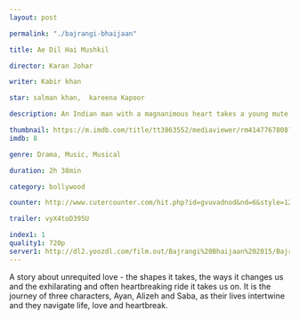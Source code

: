 ```yaml
---
layout: post 

permalink: "./bajrangi-bhaijaan" 

title: Ae Dil Hai Mushkil 

director: Karan Johar 

writer: Kabir khan

star: salman khan,  kareena Kapoor

description: An Indian man with a magnanimous heart takes a young mute Pakistani girl back to her homeland to reunite her with her family.

thumbnail: https://m.imdb.com/title/tt3863552/mediaviewer/rm4147767808?ref_=m_tt_ov_i
imdb: 8

genre: Drama, Music, Musical 

duration: 2h 38min 

category: bollywood 

counter: http://www.cutercounter.com/hit.php?id=gvuvadnod&nd=6&style=125 

trailer: vyX4toD395U

index1: 1 
quality1: 720p 
server1: http://dl2.yoozdl.com/film.out/Bajrangi%20Bhaijaan%202015/Bajrangi%20Bhaijaan%202015.720p.Farsi.mkv
--- 
```

A story about unrequited love - the shapes it takes, the ways it changes us and the exhilarating and often heartbreaking ride it takes us on. It is the journey of three characters, Ayan, Alizeh and Saba, as their lives intertwine and they navigate life, love and heartbreak.
